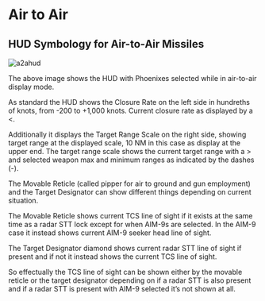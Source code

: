 # Air to Air

## HUD Symbology for Air-to-Air Missiles

![a2ahud](../../img/a2ahud.png)

The above image shows the HUD with Phoenixes selected while in air-to-air display mode.

As standard the HUD shows the Closure Rate on the left side in hundreths of knots, from -200 to +1,000 knots. Current closure rate as displayed by a <.

Additionally it displays the Target Range Scale on the right side, showing target range at the displayed scale, 10 NM in this case as display at the upper end. The target range scale shows the current target range with a > and selected weapon max and minimum ranges as indicated by the dashes (-).

The Movable Reticle (called pipper for air to ground and gun employment) and the Target Designator can show different things depending on current situation.

The Movable Reticle shows current TCS line of sight if it exists at the same time as a radar STT lock except for when AIM-9s are selected. In the AIM-9 case it instead shows current AIM-9 seeker head line of sight.

The Target Designator diamond shows current radar STT line of sight if present and if not it instead shows the current TCS line of sight.

So effectually the TCS line of sight can be shown either by the movable reticle or the target designator depending on if a radar STT is also present and if a radar STT is present with AIM-9 selected it’s not shown at all.
